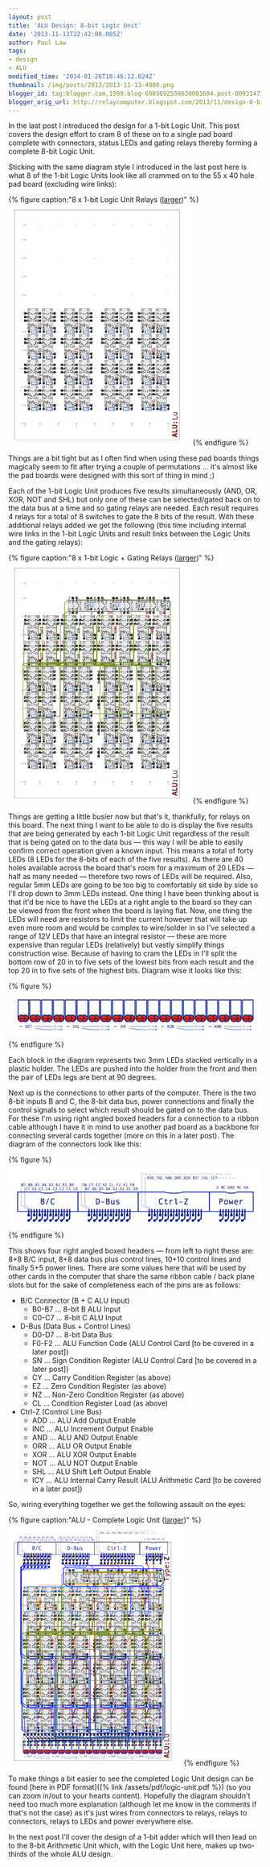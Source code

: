 ```yaml
---
layout: post
title: 'ALU Design: 8-bit Logic Unit'
date: '2013-11-13T22:42:00.005Z'
author: Paul Law
tags:
- design
- ALU
modified_time: '2014-01-26T10:46:12.024Z'
thumbnail: /img/posts/2013/2013-11-13-4000.png
blogger_id: tag:blogger.com,1999:blog-6989692556630001604.post-8093147107728620870
blogger_orig_url: http://relaycomputer.blogspot.com/2013/11/design-8-bit-logic-unit.html
---
```


In the last post I introduced the design for 
a 1-bit Logic Unit. This post covers the design effort to cram 8 of these on 
to a single pad board complete with connectors, status LEDs and gating relays 
thereby forming a complete 8-bit Logic Unit.

Sticking with the same 
diagram style I introduced in the last post here is what 8 of the 1-bit Logic 
Units look like all crammed on to the 55 x 40 hole pad board (excluding wire 
links):

{% figure caption:"8 x 1-bit Logic Unit Relays ([larger](/assets/img/posts/2013/2013-11-13-1000.png))" %}![8 x 1-bit Logic Unit Relays](/assets/img/posts/2013/2013-11-13-0000.png){% endfigure %}

Things are 
a bit tight but as I often find when using these pad boards things magically 
seem to fit after trying a couple of permutations ... it's almost like the pad 
boards were designed with this sort of thing in mind ;)

Each of the 
1-bit Logic Unit produces five results simultaneously (AND, OR, XOR, NOT and 
SHL) but only one of these can be selected/gated back on to the data bus at a 
time and so gating relays are needed. Each result requires 4 relays for a 
total of 8 switches to gate the 8 bits of the result. With these additional 
relays added we get the following (this time including internal wire links in 
the 1-bit Logic Units and result links between the Logic Units and the gating 
relays):

{% figure caption:"8 x 1-bit Logic + Gating Relays ([larger](/assets/img/posts/2013/2013-11-13-1001.png))" %}![8 x 1-bit Logic + Gating Relays](/assets/img/posts/2013/2013-11-13-0001.png){% endfigure %}

Things 
are getting a little busier now but that's it, thankfully, for relays on this 
board. The next thing I want to be able to do is display the five results that 
are being generated by each 1-bit Logic Unit regardless of the result that is 
being gated on to the data bus — this way I will be able to easily confirm 
correct operation given a known input. This means a total of forty LEDs (8 
LEDs for the 8-bits of each of the five results). As there are 40 holes 
available across the board that's room for a maximum of 20 LEDs — half as many 
needed — therefore two rows of LEDs will be required. Also, regular 5mm LEDs 
are going to be too big to comfortably sit side by side so I'll drop down to 
3mm LEDs instead. One thing I have been thinking about is that it'd be nice to 
have the LEDs at a right angle to the board so they can be viewed from the 
front when the board is laying flat. Now, one thing the LEDs will need are 
resistors to limit the current however that will take up even more room and 
would be complex to wire/solder in so I've selected a range of 12V LEDs that 
have an integral resistor — these are more expensive than regular LEDs 
(relatively) but vastly simplify things construction wise. Because of having 
to cram the LEDs in I'll split the bottom row of 20 in to five sets of the 
lowest bits from each result and the top 20 in to five sets of the highest 
bits. Diagram wise it looks like this:

{% figure %}![Result Display LEDs](/assets/img/posts/2013/2013-11-13-0002.png){% endfigure %}

Each block in the diagram represents two 
3mm LEDs stacked vertically in a plastic holder. The LEDs are pushed into the 
holder from the front and then the pair of LEDs legs are bent at 90 
degrees.

Next up is the connections to other parts of the computer. 
There is the two 8-bit inputs B and C, the 8-bit data bus, power connections 
and finally the control signals to select which result should be gated on to 
the data bus. For these I'm using right angled boxed headers for a connection 
to a ribbon cable although I have it in mind to use another pad board as a 
backbone for connecting several cards together (more on this in a later post). 
The diagram of the connectors look like this:

{% figure %}
![Logic Unit Connectors](/assets/img/posts/2013/2013-11-13-0003.png)
{% endfigure %}

This shows four right angled boxed 
headers — from left to right these are: 8+8 B/C input, 8+8 data bus plus 
control lines, 10+10 control lines and finally 5+5 power lines. There are some 
values here that will be used by other cards in the computer that share the 
same ribbon cable / back plane slots but for the sake of completeness each of 
the pins are as follows:

* B/C Connector (B + C ALU Input)
  * B0-B7 ... 8-bit B ALU Input
  * C0-C7 ... 8-bit C ALU Input
* D-Bus (Data Bus + Control Lines)
  * D0-D7 ... 8-bit Data Bus
  * F0-F2 ... ALU Function Code (ALU Control Card [to be covered in a later post])
  * SN ... Sign Condition Register (ALU Control Card [to be covered in a later post])
  * CY ... Carry Condition Register (as above)
  * EZ ... Zero Condition Register (as above)
  * NZ ... Non-Zero Condition Register (as above)
  * CL ... Condition Register Load (as above)
* Ctrl-Z (Control Line Bus)
  * ADD ... ALU Add Output Enable
  * INC ... ALU Increment Output Enable
  * AND ... ALU AND Output Enable
  * ORR ... ALU OR Output Enable
  * XOR ... ALU XOR Output Enable
  * NOT ... ALU NOT Output Enable
  * SHL ... ALU Shift Left Output Enable
  * ICY ... ALU Internal Carry Result (ALU Arithmetic Card [to be covered in a later post])

So, wiring 
everything together we get the following assault on the eyes:

{% figure caption:"ALU - Complete Logic Unit ([larger](/assets/img/posts/2013/2013-11-13-1002.png))" %}![ALU - Complete Logic Unit](/assets/img/posts/2013/2013-11-13-0004.png){% endfigure %}

To make things a bit easier to 
see the completed Logic Unit design can be found [here in PDF format]({% link /assets/pdf/logic-unit.pdf %}) (so you can zoom in/out to your 
hearts content). Hopefully the diagram shouldn't need too much more 
explanation (although let me know in the comments if that's not the case) as 
it's just wires from connectors to relays, relays to connectors, relays to 
LEDs and power everywhere else.

In the next post I'll cover the 
design of a 1-bit adder which will then lead on to the 8-bit Arithmetic Unit 
which, with the Logic Unit here, makes up two-thirds of the whole ALU design. 
